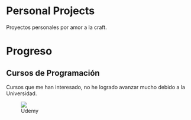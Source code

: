 # Personal Projects
Proyectos personales por amor a la craft.

# Progreso
## Cursos de Programación
Cursos que me han interesado, no he logrado avanzar mucho debido a la Universidad.
<figure><img src="PersonalProjects/download.jpg"><figcaption>Udemy</figcaption></figure>
